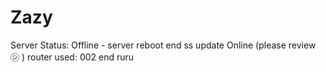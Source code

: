 # Zazy

Server Status: Offline - server reboot end ss update Online (please review ㋛ )
router used: 002 end ruru
